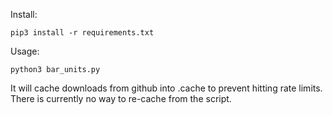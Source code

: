 Install:

```pip3 install -r requirements.txt```

Usage:

```python3 bar_units.py```


It will cache downloads from github into .cache to prevent hitting rate limits. There is currently no way to re-cache from the script.

